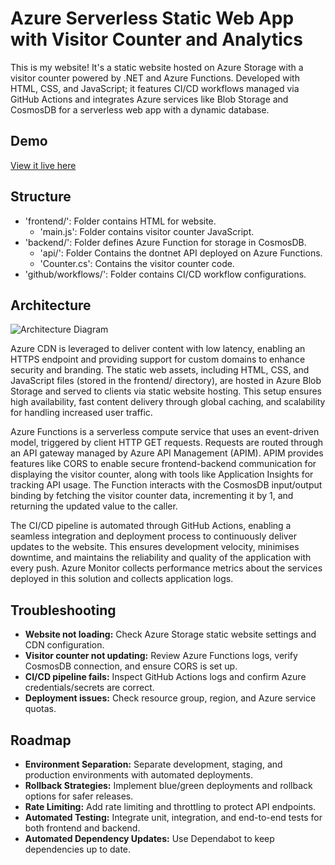 # Azure Serverless Static Web App with Visitor Counter and Analytics
This is my website! It's a static website hosted on Azure Storage with a visitor counter powered by .NET and Azure Functions. Developed with HTML, CSS, and JavaScript; it features CI/CD workflows managed via GitHub Actions and integrates Azure services like Blob Storage and CosmosDB for a serverless web app with a dynamic database. 

## Demo
[View it live here](https://www.ellamaggs.com/)

## Structure
- 'frontend/': Folder contains HTML for website. 
    - 'main.js': Folder contains visitor counter JavaScript. 
- 'backend/': Folder defines Azure Function for storage in CosmosDB.
    - 'api/': Folder Contains the dontnet API deployed on Azure Functions.
    - 'Counter.cs': Contains the visitor counter code. 
- 'github/workflows/': Folder contains CI/CD workflow configurations. 

## Architecture
![Architecture Diagram](EMWebAppArchitectureDiagram.png)

Azure CDN is leveraged to deliver content with low latency, enabling an HTTPS endpoint and providing support for custom domains to enhance security and branding. The static web assets, including HTML, CSS, and JavaScript files (stored in the frontend/ directory), are hosted in Azure Blob Storage and served to clients via static website hosting. This setup ensures high availability, fast content delivery through global caching, and scalability for handling increased user traffic.

Azure Functions is a serverless compute service that uses an event-driven model, triggered by client HTTP GET requests. Requests are routed through an API gateway managed by Azure API Management (APIM). APIM provides features like CORS to enable secure frontend-backend communication for displaying the visitor counter, along with tools like Application Insights for tracking API usage. The Function interacts with the CosmosDB input/output binding by fetching the visitor counter data, incrementing it by 1, and  returning the updated value to the caller. 

The CI/CD pipeline is automated through GitHub Actions, enabling a seamless integration and deployment process to continuously deliver updates to the website. This ensures development velocity, minimises downtime, and maintains the reliability and quality of the application with every push. Azure Monitor collects performance metrics about the services deployed in this solution and collects application logs. 

## Troubleshooting

- **Website not loading:** Check Azure Storage static website settings and CDN configuration.
- **Visitor counter not updating:** Review Azure Functions logs, verify CosmosDB connection, and ensure CORS is set up.
- **CI/CD pipeline fails:** Inspect GitHub Actions logs and confirm Azure credentials/secrets are correct.
- **Deployment issues:** Check resource group, region, and Azure service quotas.

## Roadmap

- **Environment Separation:** Separate development, staging, and production environments with automated deployments.
- **Rollback Strategies:** Implement blue/green deployments and rollback options for safer releases.
- **Rate Limiting:** Add rate limiting and throttling to protect API endpoints.
- **Automated Testing:** Integrate unit, integration, and end-to-end tests for both frontend and backend.
- **Automated Dependency Updates:** Use Dependabot to keep dependencies up to date.
